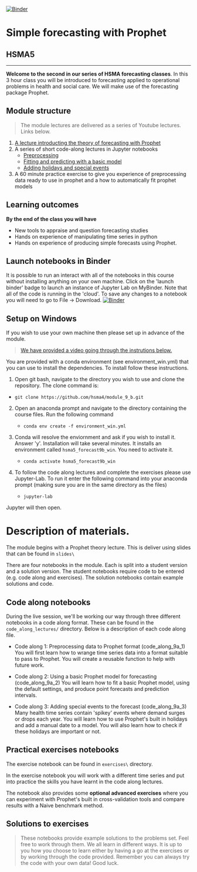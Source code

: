 [![Binder](https://mybinder.org/badge_logo.svg)](https://mybinder.org/v2/gh/hsma4/module_9_b/HEAD)

# Simple forecasting with Prophet
## HSMA5
-----

**Welcome to the second in our series of HSMA forecasting classes**.  In this 3 hour class you will be introduced to forecasting applied to operational problems in health and social care.  We will make use of the forecasting package Prophet.

## Module structure

> The module lectures are delivered as a series of Youtube lectures. Links below.

1. [A lecture introducting the theory of forecasting with Prophet](https://www.youtube.com/watch?v=tV2_iLr7lsc )
2. A series of short code-along lectures in Jupyter notebooks
   * [Preprocessing](https://www.youtube.com/watch?v=DXG9aIECtp4)
   * [Fitting and predicting with a basic model](https://youtu.be/DTm6a13IiSg)
   * [Adding holidays and special events](https://youtu.be/5MV1coh63oA)
3. A 60 minute practice exercise to give you experience of preprocessing data ready to use in prophet and a how to automatically fit prophet models

## Learning outcomes

**By the end of the class you will have**

* New tools to appraise and question forecasting studies
* Hands on experience of manipulating time series in python
* Hands on experience of producing simple forecasts using Prophet.

## Launch notebooks in Binder

It is possible to run an interact with all of the notebooks in this course without installing anything on your own machine.  Click on the 'launch binder' badge to launch an instance of Jupyter Lab on MyBinder.  Note that all of the code is running in the 'cloud'.  To save any changes to a notebook you will need to go to File -> Download.
[![Binder](https://mybinder.org/badge_logo.svg)](https://mybinder.org/v2/gh/hsma4/module_9_b/HEAD)

## Setup on Windows

If you wish to use your own machine then please set up in advance of the module. 

> [We have provided a video going through the instrutions below.](https://www.youtube.com/watch?v=H4eopptC_Tw)

You are provided with a conda environment (see environment_win.yml) that you can use to install the dependencies.  To install follow these instructions.  

1. Open git bash, navigate to the directory you wish to use and clone the repository.  The clone command is:

* `git clone https://github.com/hsma4/module_9_b.git`

2. Open an anaconda prompt and navigate to the directory containing the course files.  Run the following command

   * `conda env create -f environment_win.yml`

3. Conda will resolve the enviornment and ask if you wish to install it.  Answer 'y'. Installation will take several minutes.  It installs an environment called `hsma5_forecast9b_win`.  You need to activate it.

   * `conda activate hsma5_forecast9b_win`

4. To follow the code along lectures and complete the exercises please use Jupyter-Lab.  To run it enter the following command into your anaconda prompt (making sure you are in the same directory as the files)

   * `jupyter-lab`

Jupyter will then open.


# Description of materials.

The module begins with a Prophet theory lecture.  This is deliver using slides that can be found in `slides\`

There are four notebooks in the module.  Each is split into a student version and a solution version.  The student notebooks require code to be entered (e.g. code along and exercises).  The solution notebooks contain example solutions and code.

## Code along notebooks

During the live session, we'll be working our way through three different notebooks in a code along format. These can be found in the `code_along_lectures/` directory. Below is a description of each code along file.

* Code along 1: Preprocessing data to Prophet format (code_along_9a_1)
You will first learn how to wrange time series data into a format suitable to pass to Prophet.  You will create a reusable function to help with future work.

* Code along 2: Using a basic Prophet model for forecasting (code_along_9a_2)
You will learn how to fit a basic Prophet model, using the default settings, and produce point forecasts and prediction intervals.

* Code along 3: Adding special events to the forecast (code_along_9a_3)
Many health time series contain 'spikey' events where demand surges or drops each year.  You will learn how to use Prophet's built in holidays and add a manual date to a model.  You will also learn how to check if these holidays are important or not.

## Practical exercises notebooks

The exercise notebook can be found in `exercises\` directory.

In the exercise notebook you will work with a different time series and put into practice the skills you have learnt in the code along lectures.

The notebook also provides some **optional advanced exercises** where you can experiment with Prophet's built in cross-validation tools and compare results with a Naive benchmark method.

## Solutions to exercises

> These notebooks provide example solutions to the problems set.  Feel free to work through them.  We all learn in different ways. It is up to you how you choose to learn either by having a go at the exercises or by working through the code provided.  Remember you can always try the code with your own data!  Good luck.



